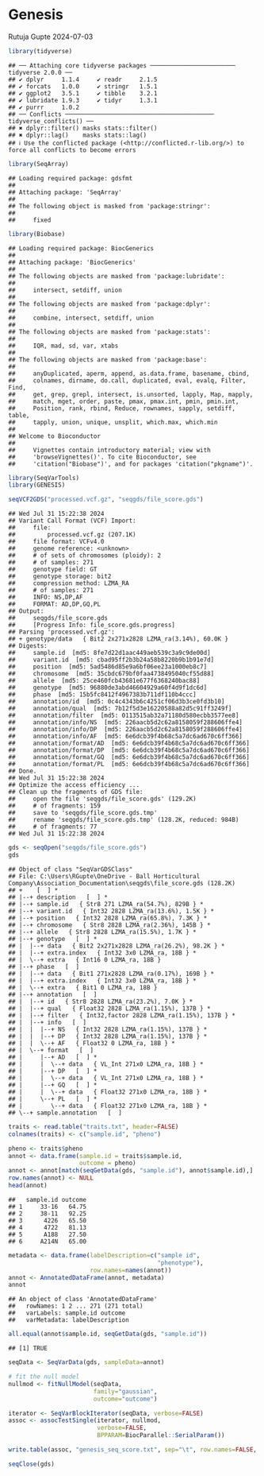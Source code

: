 Genesis
================
Rutuja Gupte
2024-07-03

``` r
library(tidyverse)
```

    ## ── Attaching core tidyverse packages ──────────────────────── tidyverse 2.0.0 ──
    ## ✔ dplyr     1.1.4     ✔ readr     2.1.5
    ## ✔ forcats   1.0.0     ✔ stringr   1.5.1
    ## ✔ ggplot2   3.5.1     ✔ tibble    3.2.1
    ## ✔ lubridate 1.9.3     ✔ tidyr     1.3.1
    ## ✔ purrr     1.0.2     
    ## ── Conflicts ────────────────────────────────────────── tidyverse_conflicts() ──
    ## ✖ dplyr::filter() masks stats::filter()
    ## ✖ dplyr::lag()    masks stats::lag()
    ## ℹ Use the conflicted package (<http://conflicted.r-lib.org/>) to force all conflicts to become errors

``` r
library(SeqArray)
```

    ## Loading required package: gdsfmt
    ## 
    ## Attaching package: 'SeqArray'
    ## 
    ## The following object is masked from 'package:stringr':
    ## 
    ##     fixed

``` r
library(Biobase)
```

    ## Loading required package: BiocGenerics
    ## 
    ## Attaching package: 'BiocGenerics'
    ## 
    ## The following objects are masked from 'package:lubridate':
    ## 
    ##     intersect, setdiff, union
    ## 
    ## The following objects are masked from 'package:dplyr':
    ## 
    ##     combine, intersect, setdiff, union
    ## 
    ## The following objects are masked from 'package:stats':
    ## 
    ##     IQR, mad, sd, var, xtabs
    ## 
    ## The following objects are masked from 'package:base':
    ## 
    ##     anyDuplicated, aperm, append, as.data.frame, basename, cbind,
    ##     colnames, dirname, do.call, duplicated, eval, evalq, Filter, Find,
    ##     get, grep, grepl, intersect, is.unsorted, lapply, Map, mapply,
    ##     match, mget, order, paste, pmax, pmax.int, pmin, pmin.int,
    ##     Position, rank, rbind, Reduce, rownames, sapply, setdiff, table,
    ##     tapply, union, unique, unsplit, which.max, which.min
    ## 
    ## Welcome to Bioconductor
    ## 
    ##     Vignettes contain introductory material; view with
    ##     'browseVignettes()'. To cite Bioconductor, see
    ##     'citation("Biobase")', and for packages 'citation("pkgname")'.

``` r
library(SeqVarTools)
library(GENESIS)
```

``` r
seqVCF2GDS("processed.vcf.gz", "seqgds/file_score.gds")
```

    ## Wed Jul 31 15:22:38 2024
    ## Variant Call Format (VCF) Import:
    ##     file:
    ##         processed.vcf.gz (207.1K)
    ##     file format: VCFv4.0
    ##     genome reference: <unknown>
    ##     # of sets of chromosomes (ploidy): 2
    ##     # of samples: 271
    ##     genotype field: GT
    ##     genotype storage: bit2
    ##     compression method: LZMA_RA
    ##     # of samples: 271
    ##     INFO: NS,DP,AF
    ##     FORMAT: AD,DP,GQ,PL
    ## Output:
    ##     seqgds/file_score.gds
    ##     [Progress Info: file_score.gds.progress]
    ## Parsing 'processed.vcf.gz':
    ## + genotype/data   { Bit2 2x271x2828 LZMA_ra(3.14%), 60.0K }
    ## Digests:
    ##     sample.id  [md5: 8fe7d22d1aac449aeb539c3a9c9de00d]
    ##     variant.id  [md5: cbad95ff2b3b24a58b8220b9b1b91e7d]
    ##     position  [md5: 5ad5486d85e9a6bf06ee23a1000eb8c7]
    ##     chromosome  [md5: 35cbdc679bf0faa4738495040cf55d88]
    ##     allele  [md5: 25ce460fcb43681e677f6368240bac88]
    ##     genotype  [md5: 96880de3abd46604929a60f4d9f1dc6d]
    ##     phase  [md5: 15b5fc8412f4967383b711df110b4ccc]
    ##     annotation/id  [md5: 0c4c4343b6c4251cf06d3b3ce0fd3b10]
    ##     annotation/qual  [md5: 7b12f5d3e16220588a82d5c91ff3249f]
    ##     annotation/filter  [md5: 0113515ab32a71180d580ecbb3577ee8]
    ##     annotation/info/NS  [md5: 226aacb5d2c62a8158059f288606ffe4]
    ##     annotation/info/DP  [md5: 226aacb5d2c62a8158059f288606ffe4]
    ##     annotation/info/AF  [md5: 6e6dcb39f4b68c5a7dc6ad670c6ff366]
    ##     annotation/format/AD  [md5: 6e6dcb39f4b68c5a7dc6ad670c6ff366]
    ##     annotation/format/DP  [md5: 6e6dcb39f4b68c5a7dc6ad670c6ff366]
    ##     annotation/format/GQ  [md5: 6e6dcb39f4b68c5a7dc6ad670c6ff366]
    ##     annotation/format/PL  [md5: 6e6dcb39f4b68c5a7dc6ad670c6ff366]
    ## Done.
    ## Wed Jul 31 15:22:38 2024
    ## Optimize the access efficiency ...
    ## Clean up the fragments of GDS file:
    ##     open the file 'seqgds/file_score.gds' (129.2K)
    ##     # of fragments: 159
    ##     save to 'seqgds/file_score.gds.tmp'
    ##     rename 'seqgds/file_score.gds.tmp' (128.2K, reduced: 984B)
    ##     # of fragments: 77
    ## Wed Jul 31 15:22:38 2024

``` r
gds <- seqOpen("seqgds/file_score.gds")
gds
```

    ## Object of class "SeqVarGDSClass"
    ## File: C:\Users\RGupte\OneDrive - Ball Horticultural Company\Association_Documentation\seqgds\file_score.gds (128.2K)
    ## +    [  ] *
    ## |--+ description   [  ] *
    ## |--+ sample.id   { Str8 271 LZMA_ra(54.7%), 829B } *
    ## |--+ variant.id   { Int32 2828 LZMA_ra(13.6%), 1.5K } *
    ## |--+ position   { Int32 2828 LZMA_ra(65.8%), 7.3K } *
    ## |--+ chromosome   { Str8 2828 LZMA_ra(2.36%), 145B } *
    ## |--+ allele   { Str8 2828 LZMA_ra(15.5%), 1.7K } *
    ## |--+ genotype   [  ] *
    ## |  |--+ data   { Bit2 2x271x2828 LZMA_ra(26.2%), 98.2K } *
    ## |  |--+ extra.index   { Int32 3x0 LZMA_ra, 18B } *
    ## |  \--+ extra   { Int16 0 LZMA_ra, 18B }
    ## |--+ phase   [  ]
    ## |  |--+ data   { Bit1 271x2828 LZMA_ra(0.17%), 169B } *
    ## |  |--+ extra.index   { Int32 3x0 LZMA_ra, 18B } *
    ## |  \--+ extra   { Bit1 0 LZMA_ra, 18B }
    ## |--+ annotation   [  ]
    ## |  |--+ id   { Str8 2828 LZMA_ra(23.2%), 7.0K } *
    ## |  |--+ qual   { Float32 2828 LZMA_ra(1.15%), 137B } *
    ## |  |--+ filter   { Int32,factor 2828 LZMA_ra(1.15%), 137B } *
    ## |  |--+ info   [  ]
    ## |  |  |--+ NS   { Int32 2828 LZMA_ra(1.15%), 137B } *
    ## |  |  |--+ DP   { Int32 2828 LZMA_ra(1.15%), 137B } *
    ## |  |  \--+ AF   { Float32 0 LZMA_ra, 18B } *
    ## |  \--+ format   [  ]
    ## |     |--+ AD   [  ] *
    ## |     |  \--+ data   { VL_Int 271x0 LZMA_ra, 18B } *
    ## |     |--+ DP   [  ] *
    ## |     |  \--+ data   { VL_Int 271x0 LZMA_ra, 18B } *
    ## |     |--+ GQ   [  ] *
    ## |     |  \--+ data   { Float32 271x0 LZMA_ra, 18B } *
    ## |     \--+ PL   [  ] *
    ## |        \--+ data   { Float32 271x0 LZMA_ra, 18B } *
    ## \--+ sample.annotation   [  ]

``` r
traits <- read.table("traits.txt", header=FALSE)
colnames(traits) <- c("sample.id", "pheno")

pheno <- traits$pheno
annot <- data.frame(sample.id = traits$sample.id,
                    outcome = pheno)
annot <- annot[match(seqGetData(gds, "sample.id"), annot$sample.id),]
row.names(annot) <- NULL
head(annot)
```

    ##   sample.id outcome
    ## 1     33-16   64.75
    ## 2     38-11   92.25
    ## 3      4226   65.50
    ## 4      4722   81.13
    ## 5      A188   27.50
    ## 6     A214N   65.00

``` r
metadata <- data.frame(labelDescription=c("sample id", 
                                          "phenotype"),
                       row.names=names(annot))
annot <- AnnotatedDataFrame(annot, metadata)
annot
```

    ## An object of class 'AnnotatedDataFrame'
    ##   rowNames: 1 2 ... 271 (271 total)
    ##   varLabels: sample.id outcome
    ##   varMetadata: labelDescription

``` r
all.equal(annot$sample.id, seqGetData(gds, "sample.id"))
```

    ## [1] TRUE

``` r
seqData <- SeqVarData(gds, sampleData=annot)
```

``` r
# fit the null model
nullmod <- fitNullModel(seqData, 
                        family="gaussian",
                        outcome="outcome")
```

``` r
iterator <- SeqVarBlockIterator(seqData, verbose=FALSE)
assoc <- assocTestSingle(iterator, nullmod, 
                         verbose=FALSE,
                         BPPARAM=BiocParallel::SerialParam())
```

``` r
write.table(assoc, "genesis_seq_score.txt", sep="\t", row.names=FALSE, col.names=TRUE)
```

``` r
seqClose(gds)
```
